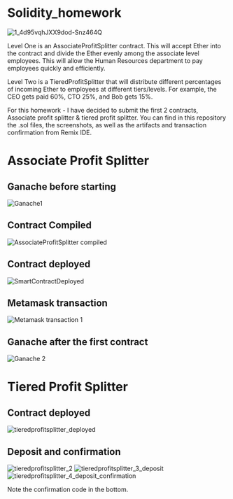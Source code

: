 # Solidity_homework
![1_4d95vqhJXX9dod-Snz464Q](https://user-images.githubusercontent.com/74984280/119413164-190b2880-bcbb-11eb-87fc-3476481de142.jpeg)

Level One is an AssociateProfitSplitter contract. This will accept Ether into the contract and divide the Ether evenly among the associate level employees. This will allow the Human Resources department to pay employees quickly and efficiently.


Level Two is a TieredProfitSplitter that will distribute different percentages of incoming Ether to employees at different tiers/levels. For example, the CEO gets paid 60%, CTO 25%, and Bob gets 15%.




For this homework - I have decided to submit the first 2 contracts, Associate profit splitter & tiered profit splitter. You can find in this repository the .sol files, the screenshots, as well as the artifacts and transaction confirmation from Remix IDE.

# Associate Profit Splitter

## Ganache before starting
![Ganache1](https://user-images.githubusercontent.com/74984280/119412787-70f55f80-bcba-11eb-8444-8ea49490477d.png)

## Contract Compiled
![AssociateProfitSplitter compiled](https://user-images.githubusercontent.com/74984280/119412815-7eaae500-bcba-11eb-940a-aa98d7400124.png)

## Contract deployed
![SmartContractDeployed](https://user-images.githubusercontent.com/74984280/119412835-879bb680-bcba-11eb-9895-3067e9ffbcb8.png)

## Metamask transaction
![Metamask transaction 1](https://user-images.githubusercontent.com/74984280/119412862-91bdb500-bcba-11eb-8c4a-3d5c9d3ed130.png)

## Ganache after the first contract
![Ganache 2](https://user-images.githubusercontent.com/74984280/119412894-9d10e080-bcba-11eb-8877-c32dcc1884ff.png)

# Tiered Profit Splitter

## Contract deployed
![tieredprofitsplitter_deployed](https://user-images.githubusercontent.com/74984280/119412946-ba45af00-bcba-11eb-9ac8-55b3858ce5e8.png)

## Deposit and confirmation
![tieredprofitsplitter_2](https://user-images.githubusercontent.com/74984280/119412981-c598da80-bcba-11eb-931e-5a1cd27d1f48.png)
![tieredprofitsplitter_3_deposit](https://user-images.githubusercontent.com/74984280/119412986-c7629e00-bcba-11eb-918f-133522b5fd04.png)
![tieredprofitsplitter_4_deposit_confirmation](https://user-images.githubusercontent.com/74984280/119412989-c893cb00-bcba-11eb-8e6f-aa14b2c44ccc.png)

Note the confirmation code in the bottom. 
